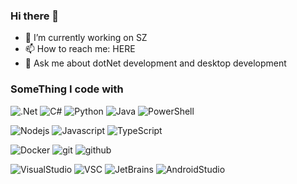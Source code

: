 ### Hi there 👋
- 🔭 I’m currently working on SZ
- 📫 How to reach me: HERE
- 💬 Ask me about dotNet development and desktop development
<!--
**vivenci/vivenci** is a ✨ _special_ ✨ repository because its `README.md` (this file) appears on your GitHub profile.

Here are some ideas to get you started:

- 🔭 I’m currently working on ...
- 🌱 I’m currently learning ...
- 👯 I’m looking to collaborate on ...
- 🤔 I’m looking for help with ...
- 💬 Ask me about ...
- 📫 How to reach me: ...
- 😄 Pronouns: ...
- ⚡ Fun fact: ...
-->
<h3>SomeThing I code with</h3>
<p>
  <img alt=".Net" src="https://img.shields.io/badge/.NET-512BD4?logo=.NET&logoColor=white" />
  <img alt="C#" src="https://img.shields.io/badge/csharp-02569B?logo=csharp&logoColor=white" />
  <img alt="Python" src="https://img.shields.io/badge/python-02569B?logo=python&logoColor=white" />
  <img alt="Java" src="https://img.shields.io/badge/java-CC6699?logo=java&logoColor=white" />
  <img alt="PowerShell" src="https://img.shields.io/badge/PowerShell-1D2D35?logo=PowerShell&logoColor=white" />
</P>
<p>
  <img alt="Nodejs" src="https://img.shields.io/badge/-Nodejs-1D2D35?logo=Node.js&logoColor=white" />
  <img alt="Javascript" src="https://img.shields.io/badge/Javascript-F7DF1E?logo=Javascript&logoColor=222222" />
  <img alt="TypeScript" src="https://img.shields.io/badge/-TypeScript-007ACC?logo=typescript&logoColor=white" />
</P>
<p>
  <img alt="Docker" src="https://img.shields.io/badge/-Docker-46a2f1?logo=docker&logoColor=white" />
  <img alt="git" src="https://img.shields.io/badge/-Git-F05032?logo=git&logoColor=white" />
  <img alt="github" src="https://img.shields.io/badge/-Github_Actions-2088FF?logo=github-actions&logoColor=white" />
</P>
<p>
  <img alt="VisualStudio" src="https://img.shields.io/badge/-Visual_Studio-3EAAAF?logo=Visual Studio&logoColor=white" />
  <img alt="VSC" src="https://img.shields.io/badge/-Visual_Studio_Code-blue?logo=Visual Studio Code&logoColor=white" />
  <img alt="JetBrains" src="https://img.shields.io/badge/-JetBrains-43853d?logo=JetBrains&logoColor=white" />
  <img alt="AndroidStudio" src="https://img.shields.io/badge/-Android_Studio-EC4A3F?logo=Android Studio&logoColor=white" />
</P>

